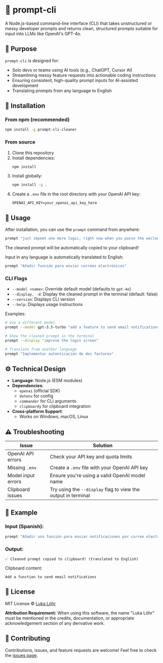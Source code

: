 # 🧾 prompt-cli

A Node.js-based command-line interface (CLI) that takes unstructured or messy developer prompts and returns clean, structured prompts suitable for input into LLMs like OpenAI's GPT-4o.

## 📌 Purpose

`prompt-cli` is designed for:

* Solo devs or teams using AI tools (e.g., ChatGPT, Cursor AI)
* Streamlining messy feature requests into actionable coding instructions
* Ensuring consistent, high-quality prompt inputs for AI-assisted development
* Translating prompts from any language to English

## 🚀 Installation

### From npm (recommended)

```bash
npm install -g prompt-cli-cleaner
```

### From source

1. Clone this repository
2. Install dependencies:
   ```bash
   npm install
   ```
3. Install globally:
   ```bash
   npm install -g .
   ```
4. Create a `.env` file in the root directory with your OpenAI API key:
   ```
   OPENAI_API_KEY=your_openai_api_key_here
   ```

## 🔧 Usage

After installation, you can use the `prompt` command from anywhere:

```bash
prompt "just impeet one more logic, right now when you passe the weclome screen..."
```

The cleaned prompt will be automatically copied to your clipboard!

Input in any language is automatically translated to English:

```bash
prompt "Añadir función para enviar correos electrónicos"
```

### CLI Flags

* `--model <name>`: Override default model (defaults to `gpt-4o`)
* `--display, -d`: Display the cleaned prompt in the terminal (default: false)
* `--version`: Displays CLI version
* `--help`: Displays usage instructions

Examples:
```bash
# Use a different model
prompt --model gpt-3.5-turbo "add a feature to send email notifications"

# Show the cleaned prompt in the terminal
prompt --display "improve the login screen"

# Translate from another language
prompt "Implementar autenticación de dos factores"
```

## ⚙️ Technical Design

* **Language**: Node.js (ESM modules)
* **Dependencies**:
  * `openai` (official SDK)
  * `dotenv` for config
  * `commander` for CLI arguments
  * `clipboardy` for clipboard integration
* **Cross-platform Support**:
  * Works on Windows, macOS, Linux

## ⚠️ Troubleshooting

| Issue | Solution |
|-------|----------|
| OpenAI API errors | Check your API key and quota limits |
| Missing `.env` | Create a `.env` file with your OpenAI API key |
| Model input errors | Ensure you're using a valid OpenAI model name |
| Clipboard issues | Try using the `--display` flag to view the output in terminal |

## 🎯 Example

### Input (Spanish):
```bash
prompt "Añadir una función para enviar notificaciones por correo electrónico"
```

### Output:
```
✅ Cleaned prompt copied to clipboard! (translated to English)
```

Clipboard content:
```
Add a function to send email notifications
```

## 📄 License

MIT License © [Luka Löhr](https://github.com/luka-loehr)

**Attribution Requirement:** When using this software, the name "Luka Löhr" must be mentioned in the credits, documentation, or appropriate acknowledgement section of any derivative work.

## 🙏 Contributing

Contributions, issues, and feature requests are welcome! Feel free to check the [issues page](https://github.com/luka-loehr/prompt-cli/issues). 